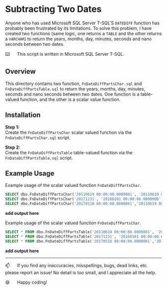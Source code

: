 # Subtracting Two Dates

Anyone who has used Microsoft SQL Server T-SQL'S `DATEDIFF` function has probably been frustrated by its limitations. To solve this problem, I have created two functions (same logic, one returns a `TABLE` and the other returns a `VARCHAR`) to return the  years, months, day, minutes, seconds and nano seconds between two dates.

⌨️&nbsp;&nbsp;&nbsp;&nbsp;&nbsp;&nbsp;This script is written in Microsoft SQL Server T-SQL.

## Overview 

This directory contains two function, `FnDateDiffPartsChar.sql` and `FnDateDiffPartsTable.sql` to return the years, months, day, minutes, seconds and nano seconds between two dates.  One function is a table-valued function, and the other is a scalar value function.

## Installation

**Step 1:**   
Create the `FnDateDiffPartsChar` scalar valued function via the `FnDateDiffPartsChar.sql` script.

**Step 2:**  
Create the `FnDateDiffPartsTable` table-valued function via the `FnDateDiffPartsTable.sql` script.


## Example Usage

Example usage of the scalar valued function `FnDateDiffPartsChar`.

```sql
SELECT dbo.FnDateDiffPartsChar('20110619 00:00:00.0000001', '20110619 00:00:00.0000000');
SELECT dbo.FnDateDiffPartsChar('20171231', '20160101 00:00:00.0000000');
SELECT dbo.FnDateDiffPartsChar('20170518 00:00:00.0000001','20110619 00:00:00.1110000');
```
**add output here**

Example usage of the scalar valued function `FnDateDiffPartsChar`.

```sql
SELECT * FROM dbo.FnDateDiffPartsTable('20110619 00:00:00.0000001', '20110619 00:00:00.0000000');
SELECT * FROM dbo.FnDateDiffPartsTable('20171231', '20160101 00:00:00.0000000');
SELECT * FROM dbo.FnDateDiffPartsTable('20170518 00:00:00.0000001','20110619 00:00:00.1110000');
```

**add output here**

--------------------------------------------------------------

:mailbox:&nbsp;&nbsp;&nbsp;&nbsp;&nbsp;&nbsp;If you find any inaccuracies, misspellings, bugs, dead links, etc. please report an issue!  No detail is too small, and I appreciate all the help.

:smile:&nbsp;&nbsp;&nbsp;&nbsp;&nbsp;&nbsp;Happy coding!
